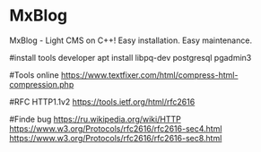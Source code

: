 # MxBlog
MxBlog - Light CMS on C++! Easy installation. Easy maintenance.

#install tools developer
apt install libpq-dev postgresql pgadmin3

#Tools online
https://www.textfixer.com/html/compress-html-compression.php

#RFC HTTP1.1v2
https://tools.ietf.org/html/rfc2616

#Finde bug
https://ru.wikipedia.org/wiki/HTTP
https://www.w3.org/Protocols/rfc2616/rfc2616-sec4.html
https://www.w3.org/Protocols/rfc2616/rfc2616-sec8.html

